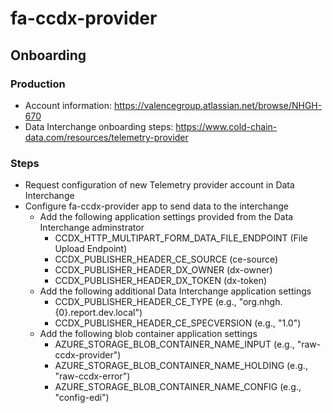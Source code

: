 # fa-ccdx-provider
## Onboarding
### Production
- Account information: https://valencegroup.atlassian.net/browse/NHGH-670
- Data Interchange onboarding steps: https://www.cold-chain-data.com/resources/telemetry-provider
### Steps
- Request configuration of new Telemetry provider account in Data Interchange
- Configure fa-ccdx-provider app to send data to the interchange
  - Add the following application settings provided from the Data Interchange adminstrator
    - CCDX_HTTP_MULTIPART_FORM_DATA_FILE_ENDPOINT (File Upload Endpoint)
	- CCDX_PUBLISHER_HEADER_CE_SOURCE (ce-source)
	- CCDX_PUBLISHER_HEADER_DX_OWNER (dx-owner)
	- CCDX_PUBLISHER_HEADER_DX_TOKEN (dx-token)
  - Add the following additional Data Interchange application settings
    - CCDX_PUBLISHER_HEADER_CE_TYPE (e.g., "org.nhgh.{0}.report.dev.local")
	- CCDX_PUBLISHER_HEADER_CE_SPECVERSION (e.g., "1.0")
  - Add the following blob container application settings
    - AZURE_STORAGE_BLOB_CONTAINER_NAME_INPUT (e.g., "raw-ccdx-provider")
	- AZURE_STORAGE_BLOB_CONTAINER_NAME_HOLDING (e.g., "raw-ccdx-error")
	- AZURE_STORAGE_BLOB_CONTAINER_NAME_CONFIG (e.g., "config-edi")
